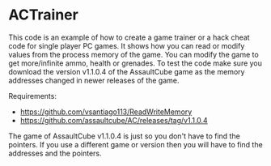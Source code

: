 # ACTrainer

This code is an example of how to create a game trainer or a hack cheat code for single player PC games. It shows how you can read or modify values from the process memory of the game. You can modify the game to get more/infinite ammo, health or grenades. To test the code make sure you download the version v1.1.0.4 of the AssaultCube game as the memory addresses changed in newer releases of the game.

Requirements:
* https://github.com/vsantiago113/ReadWriteMemory
* https://github.com/assaultcube/AC/releases/tag/v1.1.0.4

The game of AssaultCube v1.1.0.4 is just so you don't have to find the pointers. If you use a different game or version then you will have to find the addresses and the pointers.

